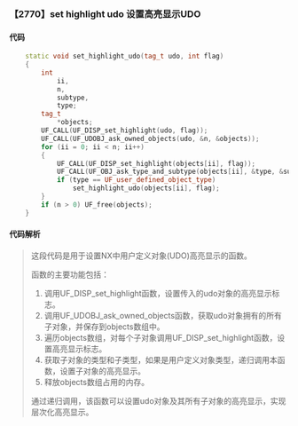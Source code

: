 ### 【2770】set highlight udo 设置高亮显示UDO

#### 代码

```cpp
    static void set_highlight_udo(tag_t udo, int flag)  
    {  
        int  
            ii,  
            n,  
            subtype,  
            type;  
        tag_t  
            *objects;  
        UF_CALL(UF_DISP_set_highlight(udo, flag));  
        UF_CALL(UF_UDOBJ_ask_owned_objects(udo, &n, &objects));  
        for (ii = 0; ii < n; ii++)  
        {  
            UF_CALL(UF_DISP_set_highlight(objects[ii], flag));  
            UF_CALL(UF_OBJ_ask_type_and_subtype(objects[ii], &type, &subtype));  
            if (type == UF_user_defined_object_type)  
                set_highlight_udo(objects[ii], flag);  
        }  
        if (n > 0) UF_free(objects);  
    }

```

#### 代码解析

> 这段代码是用于设置NX中用户定义对象(UDO)高亮显示的函数。
>
> 函数的主要功能包括：
>
> 1. 调用UF_DISP_set_highlight函数，设置传入的udo对象的高亮显示标志。
> 2. 调用UF_UDOBJ_ask_owned_objects函数，获取udo对象拥有的所有子对象，并保存到objects数组中。
> 3. 遍历objects数组，对每个子对象调用UF_DISP_set_highlight函数，设置高亮显示标志。
> 4. 获取子对象的类型和子类型，如果是用户定义对象类型，递归调用本函数，设置子对象的高亮显示。
> 5. 释放objects数组占用的内存。
>
> 通过递归调用，该函数可以设置udo对象及其所有子对象的高亮显示，实现层次化高亮显示。
>
